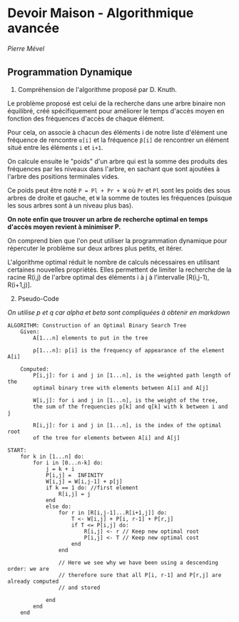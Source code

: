# Devoir Maison - Algorithmique avancée

###### Pierre Mével

## Programmation Dynamique

1.  Compréhension de l'algorithme proposé par D. Knuth.

Le problème proposé est celui de la recherche dans une arbre binaire non équilibré, créé spécifiquement pour améliorer le temps d'accès moyen en fonction des fréquences d'accès de chaque élément.

Pour cela, on associe à chacun des éléments i de notre liste d'élément une fréquence de rencontre `α[i]` et la fréquence `β[i]` de rencontrer un élément situé entre les éléments `i` et `i+1`.

On calcule ensuite le "poids" d'un arbre qui est la somme des produits des fréquences par les niveaux dans l'arbre, en sachant que sont ajoutées à l'arbre des positions terminales vides.

Ce poids peut être noté `P = Pl + Pr + W` où `Pr` et `Pl` sont les poids des sous arbres de droite et gauche, et `W` la somme de toutes les fréquences (puisque les sous arbres sont à un niveau plus bas).

**On note enfin que trouver un arbre de recherche optimal en temps d'accès moyen revient à minimiser P.**

On comprend bien que l'on peut utiliser la programmation dynamique pour répercuter le problème sur deux arbres plus petits, et itérer.

L'algorithme optimal réduit le nombre de calculs nécessaires en utilisant certaines nouvelles propriétés. Elles permettent de limiter la recherche de la racine R(i,j) de l'arbre optimal des éléments i à j à l'intervalle [R(i,j-1), R(i+1,j)].

2.  Pseudo-Code

_On utilise p et q car alpha et beta sont compliquées à obtenir en markdown_

```
ALGORITHM: Construction of an Optimal Binary Search Tree
    Given:
        A[1...n] elements to put in the tree

        p[1...n]: p[i] is the frequency of appearance of the element A[i]

    Computed:
        P[i,j]: for i and j in [1...n], is the weighted path length of the
        optimal binary tree with elements between A[i] and A[j]

        W[i,j]: for i and j in [1...n], is the weight of the tree,
        the sum of the frequencies p[k] and q[k] with k between i and j

        R[i,j]: for i and j in [1...n], is the index of the optimal root
        of the tree for elements between A[i] and A[j]

START:
    for k in [1...n] do:
        for i in [0...n-k] do:
            j = k + i
            P[i,j] =  INFINITY
            W[i,j] = W[i,j-1] + p[j]
            if k == 1 do: //first element
                R[i,j] = j
            end
            else do:
                for r in [R[i,j-1]...R[i+1,j]] do:
                    T <- W[i,j] + P[i, r-1] + P[r,j]
                    if T <= P[i,j] do:
                        R[i,j] <- r // Keep new optimal root
                        P[i,j] <- T // Keep new optimal cost
                    end
                end

                // Here we see why we have been using a descending order: we are
                // therefore sure that all P[i, r-1] and P[r,j] are already computed
                // and stored

            end
        end
    end
```
